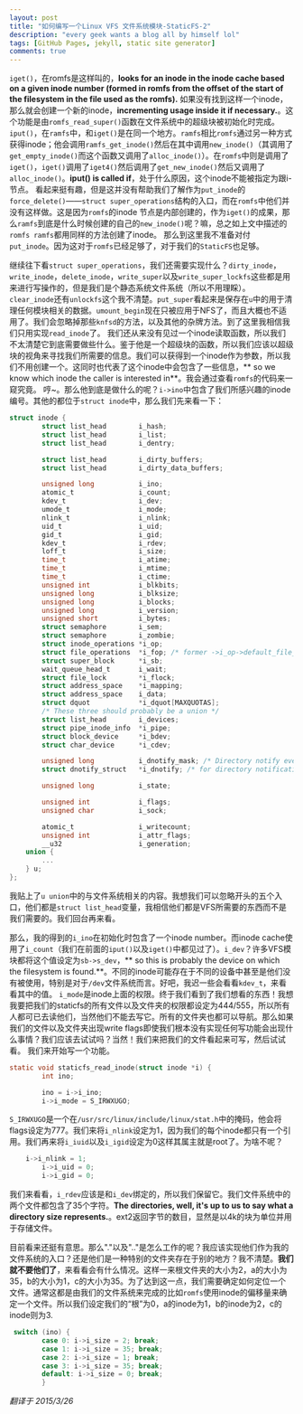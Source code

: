 ```yaml
---
layout: post
title: "如何编写一个Linux VFS 文件系统模块-StaticFS-2"
description: "every geek wants a blog all by himself lol"
tags: [GitHub Pages, jekyll, static site generator]
comments: true
---
```


`iget()`，在romfs是这样叫的，**looks for an inode in the inode cache based on a given inode number (formed in romfs from the offset of the start of the filesystem in the file used as the romfs).** 如果没有找到这样一个inode，那么就会创建一个新的inode，**incrementing usage inside it if necessary.**。这个功能是由`romfs_read_super()`函数在文件系统中的超级块被初始化时完成。
`iput()`，在`ramfs`中，和`iget()`是在同一个地方。`ramfs`相比`romfs`通过另一种方式获得inode；他会调用`ramfs_get_inode()`然后在其中调用`new_inode()`（其调用了`get_empty_inode()`而这个函数又调用了`alloc_inode()`）。在`romfs`中则是调用了`iget()`，`iget()`调用了`iget4()`然后调用了`get_new_inode()`然后又调用了`alloc_inode()`。**iput() is called if**，处于什么原因，这个inode不能被指定为跟i-节点。
看起来挺有趣，但是这并没有帮助我们了解作为`put_inode`的`force_delete()`——`struct super_operations`结构的入口，而在`romfs`中他们并没有这样做。这是因为`romfs`的inode 节点是内部创建的，作为`iget()`的成果，那么`ramfs`到底是什么时候创建的自己的`new_inode()`呢？嘛，总之如上文中描述的`romfs ramfs`都用同样的方法创建了inode。
那么到这里我不准备对付`put_inode`。因为这对于`romfs`已经足够了，对于我们的`StaticFS`也足够。

继续往下看`struct super_operations`，我们还需要实现什么？`dirty_inode`，`write_inode`，`delete_inode`，`write_super`以及`write_super_lockfs`这些都是用来进行写操作的，但是我们是个静态系统文件系统（所以不用理睬）。`clear_inode`还有`unlockfs`这个我不清楚。`put_super`看起来是保存在`u`中的用于清理任何模块相关的数据。`umount_begin`现在只被应用于NFS了，而且大概也不适用了。我们会忽略掉那些`knfsd`的方法，以及其他的杂牌方法。到了这里我相信我们只用实现`read_inode`了。
我们还从来没有见过一个inode读取函数，所以我们不太清楚它到底需要做些什么。鉴于他是一个超级块的函数，所以我们应该以超级块的视角来寻找我们所需要的信息。我们可以获得到一个inode作为参数，所以我们不用创建一个。这同时也代表了这个inode中会包含了一些信息，** so we know which inode the caller is interested in**。我会通过查看`romfs`的代码来一窥究竟。
哼~。那么他到底是做什么的呢？`i->ino`中包含了我们所感兴趣的inode编号。其他的都位于`struct inode`中，那么我们先来看一下：

~~~c
struct inode {
        struct list_head        i_hash;
        struct list_head        i_list;
        struct list_head        i_dentry;

        struct list_head        i_dirty_buffers;
        struct list_head        i_dirty_data_buffers;

        unsigned long           i_ino;
        atomic_t                i_count;
        kdev_t                  i_dev;
        umode_t                 i_mode;
        nlink_t                 i_nlink;
        uid_t                   i_uid;
        gid_t                   i_gid;
        kdev_t                  i_rdev;
        loff_t                  i_size;
        time_t                  i_atime;
        time_t                  i_mtime;
        time_t                  i_ctime;
        unsigned int            i_blkbits;
        unsigned long           i_blksize;
        unsigned long           i_blocks;
        unsigned long           i_version;
        unsigned short          i_bytes;
        struct semaphore        i_sem;
        struct semaphore        i_zombie;
        struct inode_operations *i_op;
        struct file_operations  *i_fop; /* former ->i_op->default_file_ops */
        struct super_block      *i_sb;
        wait_queue_head_t       i_wait;
        struct file_lock        *i_flock;
        struct address_space    *i_mapping;
        struct address_space    i_data;
        struct dquot            *i_dquot[MAXQUOTAS];
        /* These three should probably be a union */
        struct list_head        i_devices;
        struct pipe_inode_info  *i_pipe;
        struct block_device     *i_bdev;
        struct char_device      *i_cdev;

        unsigned long           i_dnotify_mask; /* Directory notify events */
        struct dnotify_struct   *i_dnotify; /* for directory notifications */

        unsigned long           i_state;

        unsigned int            i_flags;
        unsigned char           i_sock;

        atomic_t                i_writecount;
        unsigned int            i_attr_flags;
        __u32                   i_generation;
    union {
        ...
    } u;
};
~~~

我贴上了`u union`中的与文件系统相关的内容。我想我们可以忽略开头的五个入口，他们都是`struct list_head`变量，我相信他们都是VFS所需要的东西而不是我们需要的。我们回台再来看。

那么，我的得到的`i_ino`在初始化时包含了一个inode number。而inode cache使用了`i_count`（我们在前面的`iput()`以及`iget()`中都见过了）。`i_dev`？许多VFS模块都将这个值设定为`sb->s_dev`，** so this is probably the device on which the filesystem is found.**。不同的inode可能存在于不同的设备中甚至是他们没有被使用，特别是对于`/dev`文件系统而言。好吧，我迟一些会看看`kdev_t`，来看看其中的值。
`i_mode`是inode上面的权限。终于我们看到了我们想看的东西！我想我要把我们的staticfs的所有文件以及文件夹的权限都设定为444/555，所以所有人都可已去读他们，当然他们不能去写它。所有的文件夹也都可以导航。那么如果我们的文件以及文件夹出现write flags即使我们根本没有实现任何写功能会出现什么事情？我们应该去试试吗？当然！我们来把我们的文件看起来可写，然后试试看。
我们来开始写一个功能。

~~~c
static void staticfs_read_inode(struct inode *i) {
        int ino;

        ino = i->i_ino;
        i->i_mode = S_IRWXUGO;
~~~

`S_IRWXUGO`是一个在`/usr/src/linux/include/linux/stat.h`中的掩码，他会将flags设定为777。我们来将`i_nlink`设定为1，因为我们的每个inode都只有一个引用。我们再来将`i_iuid`以及`i_igid`设定为0这样其属主就是root了。为啥不呢？

~~~c
    i->i_nlink = 1; 
        i->i_uid = 0;
        i->i_gid = 0;
~~~

我们来看看，`i_rdev`应该是和`i_dev`绑定的，所以我们保留它。我们文件系统中的两个文件都包含了35个字符。**The directories, well, it's up to us to say what a directory size represents.**。ext2返回字节的数目，显然是以4k的块为单位并用于存储文件。

目前看来还挺有意思。那么"."以及".."是怎么工作的呢？我应该实现他们作为我的文件系统的入口？还是他们是一种特别的文件夹存在于别的地方？我不清楚。**我们就不要他们了**，来看看会有什么情况。这样一来根文件夹的大小为2，a的大小为35，b的大小为1，c的大小为35。为了达到这一点，我们需要确定如何定位一个文件。通常这都是由我们的文件系统来完成的比如`romfs`使用inode的偏移量来确定一个文件。所以我们设定我们的“根”为0，a的inode为1，b的inode为2，c的inode则为3.

~~~c
 switch (ino) {  
        case 0: i->i_size = 2; break;
        case 1: i->i_size = 35; break;
        case 2: i->i_size = 1; break;
        case 3: i->i_size = 35; break;
        default: i->i_size = 0; break;
        }
~~~

*翻译于 2015/3/26*
